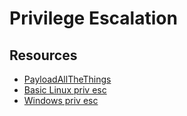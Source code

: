 # Privilege Escalation

## Resources
* [PayloadAllTheThings](https://github.com/swisskyrepo/PayloadsAllTheThings)
* [Basic Linux priv esc](https://blog.g0tmi1k.com/2011/08/basic-linux-privilege-escalation/)
* [Windows priv esc](https://www.fuzzysecurity.com/tutorials/16.html)
